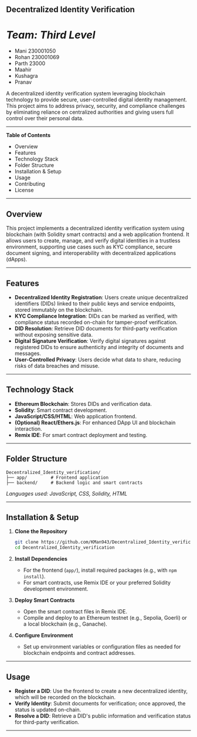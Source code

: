 ## Decentralized Identity Verification

# *Team: Third Level*
- Mani      230001050
- Rohan     230001069
- Parth     23000
- Maahir
- Kushagra
- Pranav


A decentralized identity verification system leveraging blockchain technology to provide secure, user-controlled digital identity management. This project aims to address privacy, security, and compliance challenges by eliminating reliance on centralized authorities and giving users full control over their personal data.

---

**Table of Contents**
- Overview
- Features
- Technology Stack
- Folder Structure
- Installation & Setup
- Usage
- Contributing
- License

---

## **Overview**

This project implements a decentralized identity verification system using blockchain (with Solidity smart contracts) and a web application frontend. It allows users to create, manage, and verify digital identities in a trustless environment, supporting use cases such as KYC compliance, secure document signing, and interoperability with decentralized applications (dApps).

---

## **Features**

- **Decentralized Identity Registration**: Users create unique decentralized identifiers (DIDs) linked to their public keys and service endpoints, stored immutably on the blockchain.
- **KYC Compliance Integration**: DIDs can be marked as verified, with compliance status recorded on-chain for tamper-proof verification.
- **DID Resolution**: Retrieve DID documents for third-party verification without exposing sensitive data.
- **Digital Signature Verification**: Verify digital signatures against registered DIDs to ensure authenticity and integrity of documents and messages.
- **User-Controlled Privacy**: Users decide what data to share, reducing risks of data breaches and misuse.

---

## **Technology Stack**

- **Ethereum Blockchain**: Stores DIDs and verification data.
- **Solidity**: Smart contract development.
- **JavaScript/CSS/HTML**: Web application frontend.
- **(Optional) React/Ethers.js**: For enhanced DApp UI and blockchain interaction.
- **Remix IDE**: For smart contract deployment and testing.

---

## **Folder Structure**

```
Decentralized_Identity_verification/
├── app/         # Frontend application
├── backend/     # Backend logic and smart contracts
```
*Languages used: JavaScript, CSS, Solidity, HTML*

---

## **Installation & Setup**

1. **Clone the Repository**
   ```bash
   git clone https://github.com/KMan943/Decentralized_Identity_verification.git
   cd Decentralized_Identity_verification
   ```

2. **Install Dependencies**
   - For the frontend (`app/`), install required packages (e.g., with `npm install`).
   - For smart contracts, use Remix IDE or your preferred Solidity development environment.

3. **Deploy Smart Contracts**
   - Open the smart contract files in Remix IDE.
   - Compile and deploy to an Ethereum testnet (e.g., Sepolia, Goerli) or a local blockchain (e.g., Ganache).

4. **Configure Environment**
   - Set up environment variables or configuration files as needed for blockchain endpoints and contract addresses.

---

## **Usage**

- **Register a DID**: Use the frontend to create a new decentralized identity, which will be recorded on the blockchain.
- **Verify Identity**: Submit documents for verification; once approved, the status is updated on-chain.
- **Resolve a DID**: Retrieve a DID's public information and verification status for third-party verification.

---
